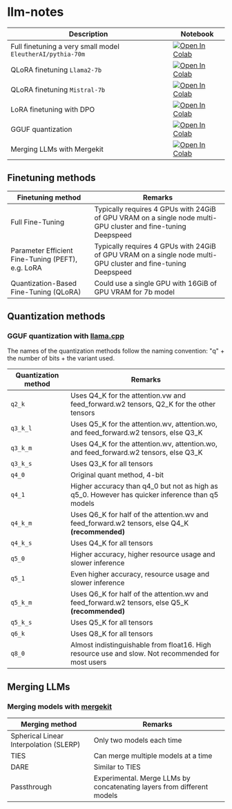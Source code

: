 # llm-notes

| Description | Notebook |
| ----------- | -------- |
| Full finetuning a very small model `EleutherAI/pythia-70m` | [![Open In Colab](https://colab.research.google.com/assets/colab-badge.svg)](https://colab.research.google.com/github/kesamet/analyser/blob/master/finetune_full_pythia.ipynb) |
| QLoRA finetuning `Llama2-7b` | [![Open In Colab](https://colab.research.google.com/assets/colab-badge.svg)](https://colab.research.google.com/github/kesamet/analyser/blob/master/finetune_qlora_llama2.ipynb) |
| QLoRA finetuning `Mistral-7b` | [![Open In Colab](https://colab.research.google.com/assets/colab-badge.svg)](https://colab.research.google.com/github/kesamet/analyser/blob/master/finetune_qlora_mistral.ipynb) |
| LoRA finetuning with DPO | [![Open In Colab](https://colab.research.google.com/assets/colab-badge.svg)](https://colab.research.google.com/github/kesamet/analyser/blob/master/finetune_dpo.ipynb) |
| GGUF quantization | [![Open In Colab](https://colab.research.google.com/assets/colab-badge.svg)](https://colab.research.google.com/github/kesamet/analyser/blob/master/quantize_model_with_gguf.ipynb) |
| Merging LLMs with Mergekit | [![Open In Colab](https://colab.research.google.com/assets/colab-badge.svg)](https://colab.research.google.com/github/kesamet/analyser/blob/master/merging_with_mergekit.ipynb) |


## Finetuning methods

| Finetuning method | Remarks |
| ----------------- | ------- |
| Full Fine-Tuning | Typically requires 4 GPUs with 24GiB of GPU VRAM on a single node multi-GPU cluster and fine-tuning Deepspeed |
| Parameter Efficient Fine-Tuning (PEFT), e.g. LoRA | Typically requires 4 GPUs with 24GiB of GPU VRAM on a single node multi-GPU cluster and fine-tuning Deepspeed |
| Quantization-Based Fine-Tuning (QLoRA)| Could use a single GPU with 16GiB of GPU VRAM for 7b model |


## Quantization methods

### GGUF quantization with [llama.cpp](https://github.com/ggerganov/llama.cpp)

The names of the quantization methods follow the naming convention: "q" + the number of bits + the variant used.

| Quantization method | Remarks |
| ------------------- | ------- |
| `q2_k` | Uses Q4_K for the attention.vw and feed_forward.w2 tensors, Q2_K for the other tensors |
| `q3_k_l` | Uses Q5_K for the attention.wv, attention.wo, and feed_forward.w2 tensors, else Q3_K |
| `q3_k_m` | Uses Q4_K for the attention.wv, attention.wo, and feed_forward.w2 tensors, else Q3_K |
| `q3_k_s` | Uses Q3_K for all tensors |
| `q4_0` | Original quant method, 4-bit |
| `q4_1` | Higher accuracy than q4_0 but not as high as q5_0. However has quicker inference than q5 models |
| `q4_k_m` | Uses Q6_K for half of the attention.wv and feed_forward.w2 tensors, else Q4_K **(recommended)** |
| `q4_k_s` | Uses Q4_K for all tensors |
| `q5_0` | Higher accuracy, higher resource usage and slower inference |
| `q5_1` | Even higher accuracy, resource usage and slower inference |
| `q5_k_m` | Uses Q6_K for half of the attention.wv and feed_forward.w2 tensors, else Q5_K **(recommended)** |
| `q5_k_s` | Uses Q5_K for all tensors |
| `q6_k` | Uses Q8_K for all tensors |
| `q8_0` | Almost indistinguishable from float16. High resource use and slow. Not recommended for most users |


## Merging LLMs

### Merging models with [mergekit](https://github.com/cg123/mergekit)

| Merging method | Remarks |
| -------------- | ------- |
| Spherical Linear Interpolation (SLERP) | Only two models each time |
| TIES | Can merge multiple models at a time |
| DARE | Similar to TIES |
| Passthrough | Experimental. Merge LLMs by concatenating layers from different models |
